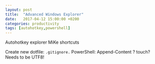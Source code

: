 ```yaml
---
layout: post
title:  "Advanced Windows Explorer"
date:   2017-04-12 15:00:00 +0200
categories: productivity
tags: [autohotkey,powershell]
---
```


Autohotkey explorer MiKe shortcuts


Create new dotfile: `.gitignore.`
PowerShell: Append-Content ? touch? Needs to be UTF8!

